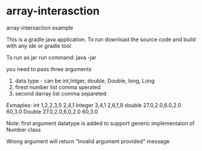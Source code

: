 # array-interasction
 array-intersaction example
 
 This is a gradle java application. To run download the source code and build with any ide or gradle tool
 
 To run as jar run command:
 java -jar <jar name> <arguments>
 
 you need to pass three arguments
 1. data type - can be int,Intger, double, Double, long, Long
 2. firest number list comma sperated
 3. second darray list comma separeted
 
 Exmaples:
 int 1,2,2,3,5 2,4,1
 Integer 3,4,1 2,6,1,9
 double 27.0,2.0,6.0,2.0 60,3.0
 Double 27.0,2.0,6.0,2.0 60,3.0
 
 Note: first argument datatype is added to support generic implementaion of Number class
 
 Wrong argument will return "Invalid argument provided" message
